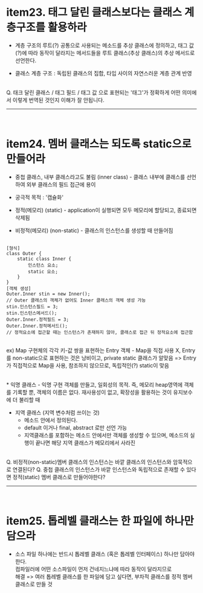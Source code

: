 # item23. 태그 달린 클래스보다는 클래스 계층구조를 활용하라

* 계층 구조의 루트(?) 공통으로 사용되는 메소드를 추상 클래스에 정의하고, 태그 값(?)에 따라
  동작이 달라지는 메서드들을 루트 클래스(추상 클래스)의 추상 메서드로 선언한다. <br />

* 클래스 계층 구조 : 독립된 클래스의 집합, 타입 사이의 자연스러운 계층 관계 반영

<br />
Q. 태크 달린 클래스 / 태그 필드 / 태그 값 으로 표현되는 '태그'가 정확하게 어떤 의미에서 이렇게 번역된 것인지 이해가 잘 안됩니다. 
<br />
<hr /><br/>

# item24. 멤버 클래스는 되도록 static으로 만들어라 

* 중첩 클래스, 내부 클래스라고도 불림 (inner class) - 클래스 내부에 클래스를 선언하여 외부 클래스의
필드 접근에 용이
  
* 궁극적 목적 : '캡슐화'

* 정적(메모리) (static) - application이 실행되면 모두 메모리에 할당되고, 종료되면 삭제됨 
* 비정적(메모리) (non-static) - 클래스의 인스턴스를 생성할 때 만들어짐
<pre>
<code>
[형식]
class Outer {
    static class Inner {
        인스턴스 요소;
        static 요소;
    }
}
[객체 생성]
Outer.Inner stin = new Inner();
// Outer 클래스의 객체가 없어도 Inner 클래스의 객체 생성 가능
stin.인스턴스필드 = 3;
stin.인스턴스메서드();
Outer.Inner.정적필드 = 3;
Outer.Inner.정적메서드();
// 정적요소에 접근할 때는 인스턴스가 존재하지 않아, 클래스로 접근 뒤 정적요소에 접근함
</code>
</pre>

ex) Map 구현체의 각각 키-값 쌍을 표현하는 Entry 객체 - Map을 직접 사용 X, Entry를 non-static으로 표현하는 것은 낭비이고, 
private static 클래스가 알맞음 => Entry가 직접적으로 Map을 사용, 참조하지 않으므로, 독립적인(?) static이 맞음 


<br />
* 익명 클래스 - 익명 구현 객체를 만들고, 일회성의 목적. 즉, 메모리 heap영역에 객체를 기록할 뿐, 
객체의 이름은 없다. 재사용성이 없고, 확장성을 활용하는 것이 유지보수에 더 불리할 때 
<br />
  
* 지역 클래스 (지역 변수처럼 쓰이는 것)
  * 메소드 안에서 정의된다.
  * default 이거나 final, abstract 로만 선언 가능 
  * 지역클래스를 포함하는 메소드 안에서만 객체를 생성할 수 있으며, 메소드의 실행이 끝나면 해당 지역 클래스가 메모리에서 사라진

<br />
Q. 비정적(non-static)멤버 클래스의 인스턴스는 바깥 클래스의 인스턴스와 암묵적으로 연결된다?
Q. 중첩 클래스의 인스턴스가 바깥 인스턴스와 독립적으로 존재할 수 있다면 정적(static) 멤버 클래스로 만들어야한다? 
<br />
<hr /><br/>

# item25. 톱레벨 클래스는 한 파일에 하나만 담으라 
* 소스 파일 하나에는 반드시 톱레벨 클래스 (혹은 톱레벨 인터페이스) 하나만 담아야 한다. <br />
컴파일러에 어떤 소스파일이 먼저 건네지느냐에 따라 동작이 달라지므로 <br />
  해결 => 여러 톱레벨 클래스를 한 파일에 담고 싶다면, 부차적 클래스를 정적 멤버 클래스로 만들 것 